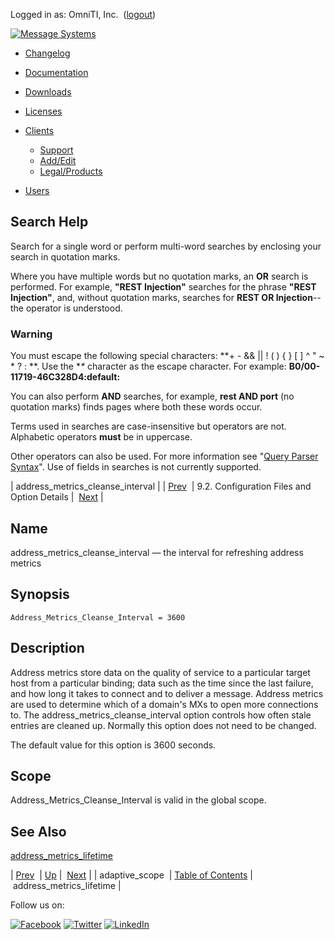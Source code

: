 Logged in as: OmniTI, Inc.  ([logout](https://support.messagesystems.com/logout.php))

[![Message Systems](https://support.messagesystems.com/images/ms-white205.png)](https://support.messagesystems.com/start.php) 

*   [Changelog](https://support.messagesystems.com/start.php?show=changelog)
*   [Documentation](https://support.messagesystems.com/docs/)
*   [Downloads](https://support.messagesystems.com/start.php)

*   [Licenses](https://support.messagesystems.com/license_summary.php)
*   <a href="">Clients</a>
    *   [Support](https://support.messagesystems.com/cs.php)
    *   [Add/Edit](https://support.messagesystems.com/edit_client.php)
    *   [Legal/Products](https://support.messagesystems.com/edit_products.php)
*   [Users](https://support.messagesystems.com/edit_customer.php)

## Search Help

Search for a single word or perform multi-word searches by enclosing your search in quotation marks.

Where you have multiple words but no quotation marks, an **OR** search is performed. For example, **"REST Injection"** searches for the phrase **"REST Injection"**, and, without quotation marks, searches for **REST OR Injection**--the operator is understood.

### Warning

You must escape the following special characters: **+ - && || ! ( ) { } [ ] ^ " ~ * ? : \**. Use the **\** character as the escape character. For example: **B0/00-11719-46C328D4\:default\:**

You can also perform **AND** searches, for example, **rest AND port** (no quotation marks) finds pages where both these words occur.

Terms used in searches are case-insensitive but operators are not. Alphabetic operators **must** be in uppercase.

Other operators can also be used. For more information see "[Query Parser Syntax](https://lucene.apache.org/core/old_versioned_docs/versions/3_0_0/queryparsersyntax.html)". Use of fields in searches is not currently supported.

| address_metrics_cleanse_interval |
| [Prev](conf.ref.adaptive_scope.php)  | 9.2. Configuration Files and Option Details |  [Next](conf.ref.address_metrics_lifetime.php) |

<a name="conf.ref.address_metrics_cleanse_interval"></a>
## Name

address_metrics_cleanse_interval — the interval for refreshing address metrics

## Synopsis

`Address_Metrics_Cleanse_Interval = 3600`

<a name="idp7416240"></a>
## Description

Address metrics store data on the quality of service to a particular target host from a particular binding; data such as the time since the last failure, and how long it takes to connect and to deliver a message. Address metrics are used to determine which of a domain's MXs to open more connections to. The address_metrics_cleanse_interval option controls how often stale entries are cleaned up. Normally this option does not need to be changed.

The default value for this option is 3600 seconds.

<a name="idp7418784"></a>
## Scope

Address_Metrics_Cleanse_Interval is valid in the global scope.

<a name="idp7420448"></a>
## See Also

[address_metrics_lifetime](conf.ref.address_metrics_lifetime.php "address_metrics_lifetime")

| [Prev](conf.ref.adaptive_scope.php)  | [Up](conf.ref.files.php) |  [Next](conf.ref.address_metrics_lifetime.php) |
| adaptive_scope  | [Table of Contents](index.php) |  address_metrics_lifetime |

Follow us on:

[![Facebook](https://support.messagesystems.com/images/icon-facebook.png)](http://www.facebook.com/messagesystems) [![Twitter](https://support.messagesystems.com/images/icon-twitter.png)](http://twitter.com/#!/MessageSystems) [![LinkedIn](https://support.messagesystems.com/images/icon-linkedin.png)](http://www.linkedin.com/company/message-systems)